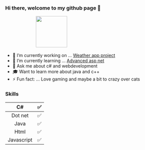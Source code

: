 ### Hi there, welcome to my github page 👋 
&nbsp; &nbsp; &nbsp; &nbsp; &nbsp; &nbsp; &nbsp;&nbsp;&nbsp;&nbsp;&nbsp;&nbsp;&nbsp;&nbsp;  &nbsp;  &nbsp; <img src="https://media2.giphy.com/media/tN1YiOeZmIRKE/giphy.gif" width="100" height=100/> 

- 🔭 I’m currently working on ... [Weather app project](https://github.com/Carpenteri1/WeatherApp)
- 🌱 I’m currently learning ... [Advanced asp net](https://docs.microsoft.com/en-us/aspnet/web-api/overview/advanced/)
- 💬 Ask me about c# and webdevelopment 
- 🎓 Want to learn more about java and c++
- ⚡ Fun fact: ... Love gaming and maybe a bit to crazy over cats
### Skills 
| C#                   | :white_check_mark:    |                       
|:--------------------:|:---------------------:|
| Dot net              | :white_check_mark:    |
| Java                 | :white_check_mark:    |             
| Html                 | :white_check_mark:    |                                        
| Javascript           | :white_check_mark:    |           
                     

